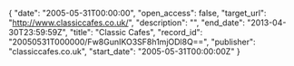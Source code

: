 {
  "date": "2005-05-31T00:00:00", 
  "open_access": false, 
  "target_url": "http://www.classiccafes.co.uk/", 
  "description": "", 
  "end_date": "2013-04-30T23:59:59Z", 
  "title": "Classic Cafes", 
  "record_id": "20050531T000000/Fw8GunIKO3SF8h1mjODl8Q==", 
  "publisher": "classiccafes.co.uk", 
  "start_date": "2005-05-31T00:00:00Z"
}

